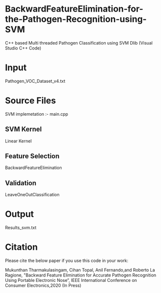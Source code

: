 # BackwardFeatureElimination-for-the-Pathogen-Recognition-using-SVM
C++ based Multi threaded Pathogen Classification using SVM Dlib  (Visual Studio C++ Code)

# Input
Pathogen_VOC_Dataset_v4.txt

# Source Files
SVM implemetation :- main.cpp

## SVM Kernel
Linear Kernel


## Feature Selection
BackwardFeatureElimination


## Validation
LeaveOneOutClassification


# Output
Results_svm.txt

# Citation

Please cite the below paper if you use this code in your work:

Mukunthan Tharmakulasingam, Cihan Topal, Anil Fernando,and Roberto La Ragione, "Backward Feature Elimination for Accurate Pathogen Recognition Using Portable Electronic Nose”, IEEE International Conference on Consumer Electronics,2020 
(In Press)



